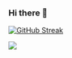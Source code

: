 ### Hi there 👋

[![GitHub Streak](http://github-readme-streak-stats.herokuapp.com?user=thenoveltyseeker&theme=dark-smoky)](https://git.io/streak-stats)

![](https://komarev.com/ghpvc/?username=thenoveltyseeker)

<!--
**thenoveltyseeker/thenoveltyseeker** is a ✨ _special_ ✨ repository because its `README.md` (this file) appears on your GitHub profile.

Here are some ideas to get you started:

- 🔭 I’m currently working on ...
- 🌱 I’m currently learning ...
- 👯 I’m looking to collaborate on ...
- 🤔 I’m looking for help with ...
- 💬 Ask me about ...
- 📫 How to reach me: ...
- 😄 Pronouns: ...
- ⚡ Fun fact: ...
-->
